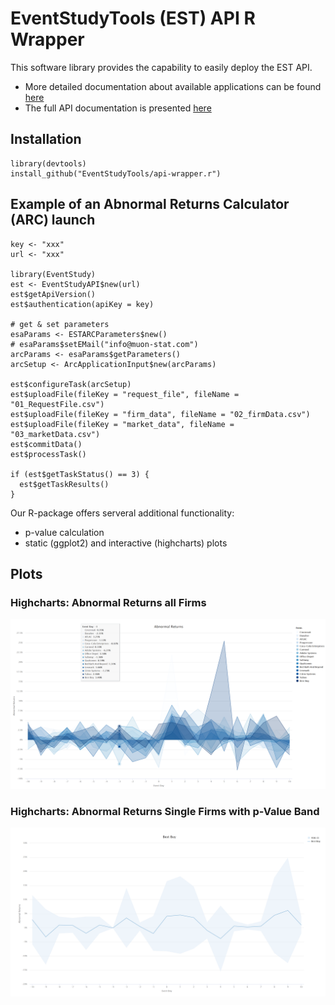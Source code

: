 # EventStudyTools (EST) API R Wrapper

This software library provides the capability to easily deploy the EST API.

* More detailed documentation about available applications can be found [here](http://wwww.eventstudytools.com)
* The full API documentation is presented [here](http://wwww.eventstudytools.com/API-ARC)

## Installation
```
library(devtools)
install_github("EventStudyTools/api-wrapper.r")
```

## Example of an Abnormal Returns Calculator (ARC) launch

```
key <- "xxx"
url <- "xxx"

library(EventStudy)
est <- EventStudyAPI$new(url)
est$getApiVersion()
est$authentication(apiKey = key)

# get & set parameters
esaParams <- ESTARCParameters$new()
# esaParams$setEMail("info@muon-stat.com")
arcParams <- esaParams$getParameters()
arcSetup <- ArcApplicationInput$new(arcParams)

est$configureTask(arcSetup)
est$uploadFile(fileKey = "request_file", fileName = "01_RequestFile.csv")
est$uploadFile(fileKey = "firm_data", fileName = "02_firmData.csv")
est$uploadFile(fileKey = "market_data", fileName = "03_marketData.csv")
est$commitData()
est$processTask()

if (est$getTaskStatus() == 3) {
  est$getTaskResults()
}
```

Our R-package offers serveral additional functionality:

- p-value calculation
- static (ggplot2) and interactive (highcharts) plots

## Plots

### Highcharts: Abnormal Returns all Firms
![alt text](https://github.com/EventStudyTools/api-wrapper.r/blob/master/vignettes/AbnormalReturnsFirms.png "Abnormal Returns")

### Highcharts: Abnormal Returns Single Firms with p-Value Band

![alt text](https://github.com/EventStudyTools/api-wrapper.r/blob/master/vignettes/AbnormalReturnsFirmCI.PNG "Abnormal Return with 95%-CI")

